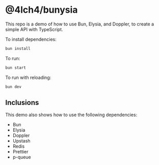 # @4lch4/bunysia

This repo is a demo of how to use Bun, Elysia, and Doppler, to create a simple API with TypeScript.

To install dependencies:

```bash
bun install
```

To run:

```bash
bun start
```

To run with reloading:

```bash
bun dev
```

## Inclusions

This demo also shows how to use the following dependencies:

- Bun
- Elysia
- Doppler
- Upstash
- Redis
- Prettier
- p-queue
